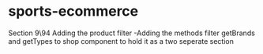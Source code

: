 # sports-ecommerce

Section 9\94 Adding the product filter
-Adding the methods filter getBrands and getTypes to shop
component to hold it as a two seperate section







